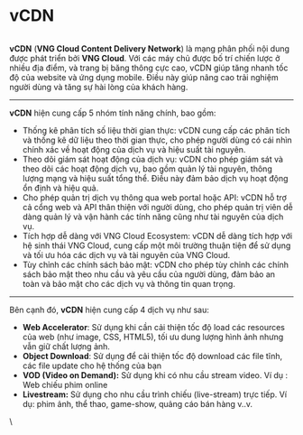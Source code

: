# vCDN

<figure><img src="https://docs.vngcloud.vn/download/attachments/22937796/image2019-5-23_22-54-40.png?version=1&#x26;modificationDate=1601630656000&#x26;api=v2" alt=""><figcaption></figcaption></figure>

**vCDN** (**VNG Cloud Content Delivery Network**) là mạng phân phối nội dung được phát triển bởi **VNG Cloud**. Với các máy chủ được bố trí chiến lược ở nhiều địa điểm, và trang bị băng thông cực cao, vCDN giúp tăng nhanh tốc độ của website và ứng dụng mobile. Điều này giúp nâng cao trải nghiệm người dùng và tăng sự hài lòng của khách hàng.

***

**vCDN** hiện cung cấp 5 nhóm tính năng chính, bao gồm:&#x20;

* Thống kê phân tích số liệu thời gian thực: vCDN cung cấp các phân tích và thống kê dữ liệu theo thời gian thực, cho phép người dùng có cái nhìn chính xác về hoạt động của dịch vụ và hiệu suất tài nguyên.
* Theo dõi giám sát hoạt động của dịch vụ: vCDN cho phép giám sát và theo dõi các hoạt động dịch vụ, bao gồm quản lý tài nguyên, thông lượng mạng và hiệu suất tổng thể. Điều này đảm bảo dịch vụ hoạt động ổn định và hiệu quả.
* Cho phép quản trị dịch vụ thông qua web portal hoặc API: vCDN hỗ trợ cả cổng web và API thân thiện với người dùng, cho phép quản trị viên dễ dàng quản lý và vận hành các tính năng cũng như tài nguyên của dịch vụ.
* Tích hợp dễ dàng với VNG Cloud Ecosystem: vCDN dễ dàng tích hợp với hệ sinh thái VNG Cloud, cung cấp một môi trường thuận tiện để sử dụng và tối ưu hóa các dịch vụ và tài nguyên của VNG Cloud.
* Tùy chỉnh các chính sách bảo mật: vCDN cho phép tùy chỉnh các chính sách bảo mật theo nhu cầu và yêu cầu của người dùng, đảm bảo an toàn và bảo mật cho các dịch vụ và thông tin quan trọng.

***

Bên cạnh đó, **vCDN** hiện cung cấp 4 dịch vụ như sau:

* **Web Accelerator**: Sử dụng khi cần cải thiện tốc độ load các resources của web (như image, CSS, HTML5), tối ưu dung lượng hình ảnh nhưng vẫn giữ chất lượng ảnh.
* **Object Download**: Sử dụng để cải thiện tốc độ download các file tĩnh, các file update cho hệ thống của bạn&#x20;
* **VOD (Video on Demand):** Sử dụng khi có nhu cầu stream video. Ví dụ : Web chiếu phim online
* **Livestream:** Sử dụng cho nhu cầu trình chiếu (live-stream) trực tiếp. Ví dụ: phim ảnh, thể thao, game-show, quảng cáo bán hàng v..v.

\
